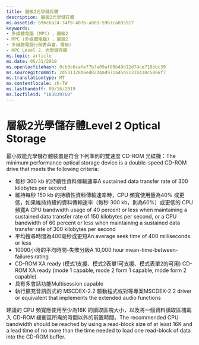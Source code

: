 ```yaml
---
title: 層級2光學儲存體
description: 層級2光學儲存體
ms.assetid: b96cba24-34f9-407b-a003-59b7ca035917
keywords:
- 多媒體電腦 (MPC) ，層級2
- MPC (多媒體電腦) ，層級2
- 多媒體電腦行銷委員會，層級2
- MPC Level 2，光學儲存體
ms.topic: article
ms.date: 05/31/2018
ms.openlocfilehash: 0cb0c6cafe77b7a09af89b49d12d74ce718bbc39
ms.sourcegitcommit: 2d531328b6ed82d4ad971a45a5131b430c5866f7
ms.translationtype: MT
ms.contentlocale: zh-TW
ms.lasthandoff: 09/16/2019
ms.locfileid: "103839760"
---
```

# <a name="level-2-optical-storage"></a><span data-ttu-id="d272c-107">層級2光學儲存體</span><span class="sxs-lookup"><span data-stu-id="d272c-107">Level 2 Optical Storage</span></span>

<span data-ttu-id="d272c-108">最小效能光學儲存體裝置是符合下列準則的雙速度 CD-ROM 光碟機：</span><span class="sxs-lookup"><span data-stu-id="d272c-108">The minimum performance optical storage device is a double-speed CD-ROM drive that meets the following criteria:</span></span>

-   <span data-ttu-id="d272c-109">每秒 300 kb 的持續性資料傳輸速率</span><span class="sxs-lookup"><span data-stu-id="d272c-109">A sustained data transfer rate of 300 kilobytes per second</span></span>
-   <span data-ttu-id="d272c-110">維持每秒 150 kb 的持續性資料傳輸速率時，CPU 頻寬使用量為40% 或更低，如果維持持續的資料傳輸速率（每秒 300 kb，則為60%）或更低的 CPU 頻寬</span><span class="sxs-lookup"><span data-stu-id="d272c-110">A CPU bandwidth usage of 40 percent or less when maintaining a sustained data transfer rate of 150 kilobytes per second, or a CPU bandwidth of 60 percent or less when maintaining a sustained data transfer rate of 300 kilobytes per second</span></span>
-   <span data-ttu-id="d272c-111">平均搜尋時間為400毫秒或更短</span><span class="sxs-lookup"><span data-stu-id="d272c-111">An average seek time of 400 milliseconds or less</span></span>
-   <span data-ttu-id="d272c-112">10000小時的平均時間-失敗分級</span><span class="sxs-lookup"><span data-stu-id="d272c-112">A 10,000 hour mean-time-between-failures rating</span></span>
-   <span data-ttu-id="d272c-113">CD-ROM XA ready (模式1支援、模式2表單1可支援、模式表單2的可用) </span><span class="sxs-lookup"><span data-stu-id="d272c-113">CD-ROM XA ready (mode 1 capable, mode 2 form 1 capable, mode form 2 capable)</span></span>
-   <span data-ttu-id="d272c-114">具有多會話功能</span><span class="sxs-lookup"><span data-stu-id="d272c-114">Multisession capable</span></span>
-   <span data-ttu-id="d272c-115">執行擴充音訊函式的 MSCDEX-2.2 驅動程式或對等專案</span><span class="sxs-lookup"><span data-stu-id="d272c-115">MSCDEX-2.2 driver or equivalent that implements the extended audio functions</span></span>

<span data-ttu-id="d272c-116">建議的 CPU 頻寬應使用至少為16K 的讀取區塊大小，以及將一個資料讀取區塊載入 CD-ROM 緩衝區所需的時間以外的前置時間。</span><span class="sxs-lookup"><span data-stu-id="d272c-116">The recommended CPU bandwidth should be reached by using a read-block size of at least 16K and a lead time of no more than the time needed to load one read-block of data into the CD-ROM buffer.</span></span>

 

 





